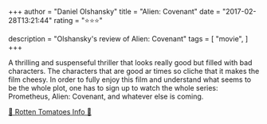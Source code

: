 +++
author = "Daniel Olshansky"
title = "Alien: Covenant"
date = "2017-02-28T13:21:44"
rating = "⭐⭐⭐"

description = "Olshansky's review of Alien: Covenant"
tags = [
    "movie",
]
+++


A thrilling and suspenseful thriller that looks really good but filled with bad characters. The characters that are good ar times so cliche that it makes the film cheesy. In order to fully enjoy this film and understand what seems to be the whole plot, one has to sign up to watch the whole series: Prometheus, Alien: Covenant, and whatever else is coming.

[🍅 Rotten Tomatoes Info 🍅](https://www.rottentomatoes.com//m/alien_covenant)